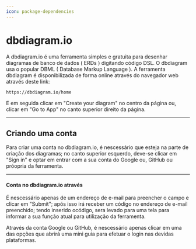 ```yaml
---
icon: package-dependencies
---
```


# dbdiagram.io

A dbdiagram.io é uma ferramenta simples e gratuita para desenhar diagramas de banco de dados ( ERDs ) digitando código DSL. 
O dbdiagram usa o popular DBML ( Database Markup Language ).
A ferramenta dbdiagram é disponibilizada de forma online através do navegador web através deste link:

```bash
https://dbdiagram.io/home
```
E em seguida clicar em "Create your diagram" no centro da página ou, clicar em "Go to App" no canto superior direito da página.

---
## Criando uma conta
Para criar uma conta no dbdiagram.io, é nescessário que esteja na parte de criação dos diagramas; no canto superior esquerdo, deve-se clicar em "Sign in" e optar em
entrar com a sua conta do Google ou, GitHub ou próopria da ferramenta.

---
#### Conta no dbdiagram.io através
É nescessário apenas de um endereço de e-mail para preencher o campo e clicar em "Submit"; após isso irá receber um código no endereço de e-mail preenchido; 
tendo inserido ocódigo, sera levado para uma tela para informar a sua função atual para utilização da ferramenta.

Através da conta Google ou GitHub, é nescessário apenas clicar em uma das opções que abrirá uma mini guia para efetuar o login nas devidas plataformas.
